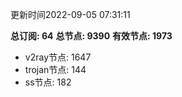 更新时间2022-09-05 07:31:11

**总订阅: 64**
**总节点: 9390**
**有效节点: 1973**
- v2ray节点: 1647
- trojan节点: 144
- ss节点: 182
